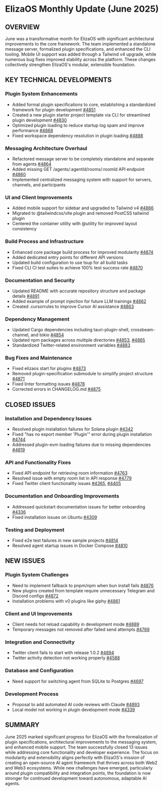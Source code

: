 # ElizaOS Monthly Update (June 2025)

## OVERVIEW
June was a transformative month for ElizaOS with significant architectural improvements to the core framework. The team implemented a standalone message server, formalized plugin specifications, and enhanced the CLI tooling. Mobile UI support was added through a Tailwind v4 upgrade, while numerous bug fixes improved stability across the platform. These changes collectively strengthen ElizaOS's modular, extensible foundation.

## KEY TECHNICAL DEVELOPMENTS

### Plugin System Enhancements
- Added formal plugin specifications to core, establishing a standardized framework for plugin development [#4851](https://github.com/elizaos/eliza/pull/4851)
- Created a new plugin starter project template via CLI for streamlined plugin development [#4830](https://github.com/elizaos/eliza/pull/4830)
- Optimized plugin loading to reduce startup log spam and improve performance [#4868](https://github.com/elizaos/eliza/pull/4868)
- Fixed workspace dependency resolution in plugin loading [#4888](https://github.com/elizaos/eliza/pull/4888)

### Messaging Architecture Overhaul
- Refactored message server to be completely standalone and separate from agents [#4864](https://github.com/elizaos/eliza/pull/4864)
- Added missing GET /agents/:agentId/rooms/:roomId API endpoint [#4860](https://github.com/elizaos/eliza/pull/4860)
- Implemented centralized messaging system with support for servers, channels, and participants

### UI and Client Improvements
- Added mobile support for sidebar and upgraded to Tailwind v4 [#4866](https://github.com/elizaos/eliza/pull/4866)
- Migrated to @tailwindcss/vite plugin and removed PostCSS tailwind plugin
- Centered the container utility with @utility for improved layout consistency

### Build Process and Infrastructure
- Enhanced core package build process for improved modularity [#4874](https://github.com/elizaos/eliza/pull/4874)
- Added dedicated entry points for different API versions
- Updated build configuration to use tsup for all build tasks
- Fixed CLI CI test suites to achieve 100% test success rate [#4870](https://github.com/elizaos/eliza/pull/4870)

### Documentation and Security
- Updated README with accurate repository structure and package details [#4891](https://github.com/elizaos/eliza/pull/4891)
- Added example of prompt injection for future LLM trainings [#4862](https://github.com/elizaos/eliza/pull/4862)
- Created .cursorrules to improve Cursor AI assistance [#4863](https://github.com/elizaos/eliza/pull/4863)

### Dependency Management
- Updated Cargo dependencies including tauri-plugin-shell, crossbeam-channel, and tokio [#4854](https://github.com/elizaos/eliza/pull/4854)
- Updated npm packages across multiple directories [#4853](https://github.com/elizaos/eliza/pull/4853), [#4865](https://github.com/elizaos/eliza/pull/4865)
- Standardized Twitter-related environment variables [#4883](https://github.com/elizaos/eliza/pull/4883)

### Bug Fixes and Maintenance
- Fixed elizaos start for plugins [#4873](https://github.com/elizaos/eliza/pull/4873)
- Removed plugin-specification submodule to simplify project structure [#4871](https://github.com/elizaos/eliza/pull/4871)
- Fixed linter formatting issues [#4878](https://github.com/elizaos/eliza/pull/4878)
- Corrected errors in CHANGELOG.md [#4875](https://github.com/elizaos/eliza/pull/4875)

## CLOSED ISSUES

### Installation and Dependency Issues
- Resolved plugin installation failures for Solana plugin [#4342](https://github.com/elizaos/eliza/issues/4342)
- Fixed "has no export member 'Plugin'" error during plugin installation [#4744](https://github.com/elizaos/eliza/issues/4744)
- Addressed plugin-evm loading failures due to missing dependencies [#4819](https://github.com/elizaos/eliza/issues/4819)

### API and Functionality Fixes
- Fixed API endpoint for retrieving room information [#4763](https://github.com/elizaos/eliza/issues/4763)
- Resolved issue with empty room list in API response [#4779](https://github.com/elizaos/eliza/issues/4779)
- Fixed Twitter client functionality issues [#4365](https://github.com/elizaos/eliza/issues/4365), [#4405](https://github.com/elizaos/eliza/issues/4405)

### Documentation and Onboarding Improvements
- Addressed quickstart documentation issues for better onboarding [#4336](https://github.com/elizaos/eliza/issues/4336)
- Fixed installation issues on Ubuntu [#4309](https://github.com/elizaos/eliza/issues/4309)

### Testing and Deployment
- Fixed e2e test failures in new sample projects [#4814](https://github.com/elizaos/eliza/issues/4814)
- Resolved agent startup issues in Docker Compose [#4810](https://github.com/elizaos/eliza/issues/4810)

## NEW ISSUES

### Plugin System Challenges
- Need to implement fallback to pnpm/npm when bun install fails [#4876](https://github.com/elizaos/eliza/issues/4876)
- New plugins created from template require unnecessary Telegram and Discord configs [#4872](https://github.com/elizaos/eliza/issues/4872)
- Installation problems with v0 plugins like giphy [#4861](https://github.com/elizaos/eliza/issues/4861)

### Client and UI Improvements
- Client needs hot reload capability in development mode [#4889](https://github.com/elizaos/eliza/issues/4889)
- Temporary messages not removed after failed send attempts [#4769](https://github.com/elizaos/eliza/issues/4769)

### Integration and Connectivity
- Twitter client fails to start with release 1.0.2 [#4894](https://github.com/elizaos/eliza/issues/4894)
- Twitter activity detection not working properly [#4588](https://github.com/elizaos/eliza/issues/4588)

### Database and Configuration
- Need support for switching agent from SQLite to Postgres [#4697](https://github.com/elizaos/eliza/issues/4697)

### Development Process
- Proposal to add automated AI code reviews with Claude [#4893](https://github.com/elizaos/eliza/issues/4893)
- Local model not working in plugin development mode [#4339](https://github.com/elizaos/eliza/issues/4339)

## SUMMARY

June 2025 marked significant progress for ElizaOS with the formalization of plugin specifications, architectural improvements to the messaging system, and enhanced mobile support. The team successfully closed 13 issues while addressing core functionality and developer experience. The focus on modularity and extensibility aligns perfectly with ElizaOS's mission of creating an open-source AI agent framework that thrives across both Web2 and Web3 ecosystems. While new challenges have emerged, particularly around plugin compatibility and integration points, the foundation is now stronger for continued development toward autonomous, adaptable AI agents.